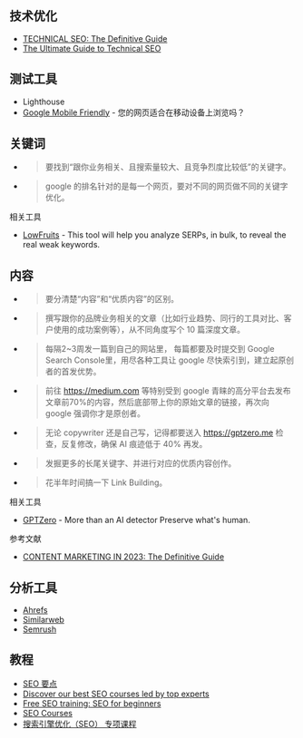 ## 技术优化

- [TECHNICAL SEO: The Definitive Guide](https://backlinko.com/technical-seo-guide)
- [The Ultimate Guide to Technical SEO](https://blog.hubspot.com/marketing/technical-seo-guide)

## 测试工具

- Lighthouse
- [Google Mobile Friendly](https://search.google.com/test/mobile-friendly) - 您的网页适合在移动设备上浏览吗？

## 关键词

- > 要找到“跟你业务相关、且搜索量较大、且竞争烈度比较低”的关键字。
- > google 的排名针对的是每一个网页，要对不同的网页做不同的关键字优化。

相关工具

- [LowFruits](https://lowfruits.io/) - This tool will help you analyze SERPs, in bulk, to reveal the real weak keywords.

## 内容

- > 要分清楚“内容”和“优质内容”的区别。
- > 撰写跟你的品牌业务相关的文章（比如行业趋势、同行的工具对比、客户使用的成功案例等），从不同角度写个 10 篇深度文章。
- > 每隔2~3周发一篇到自己的网站里， 每篇都要及时提交到 Google Search Console里，用尽各种工具让 google 尽快索引到，建立起原创者的首发优势。
- > 前往 https://medium.com 等特别受到 google 青睐的高分平台去发布文章前70%的内容，然后底部带上你的原始文章的链接，再次向 google 强调你才是原创者。
- > 无论 copywriter 还是自己写，记得都要送入 https://gptzero.me 检查，反复修改，确保 AI 痕迹低于 40% 再发。
- > 发掘更多的长尾关键字、并进行对应的优质内容创作。
- > 花半年时间搞一下 Link Building。

相关工具

- [GPTZero](https://gptzero.me/) - More than an AI detector Preserve what's human.

参考文献

- [CONTENT MARKETING IN 2023: The Definitive Guide](https://backlinko.com/content-marketing-this-year)

## 分析工具

- [Ahrefs](https://ahrefs.com/)
- [Similarweb](https://www.similarweb.com/)
- [Semrush](https://www.semrush.com/)

## 教程

- [SEO 要点](https://twitter.com/meditic/status/1752845300165906613)
- [Discover our best SEO courses led by top experts](https://www.semrush.com/academy/courses/seo/)
- [Free SEO training: SEO for beginners](https://yoast.com/academy/free-seo-training-seo-for-beginners/)
- [SEO Courses](https://www.hubspot.com/resources/courses/seo?uuid=f10ab6b7-003d-43d1-a486-28aca8d1319c)
- [搜索引擎优化（SEO） 专项课程](https://www.coursera.org/specializations/seo)


